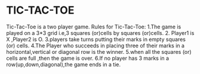 # TIC-TAC-TOE
Tic-Tac-Toe is a two player game.
Rules for Tic-Tac-Toe:
1.The game is played on a 3*3 grid i.e,3 squares (or)cells by squares (or)cells.
2. Player1 is X ,Player2 is O.
3.players take turns putting their marks in empty squares (or) cells.
4.The Player who succeeds in placing three of their marks in a horizontal,vertical or diagonal row is the winner.
5.when all the squares (or) cells are full ,then the game is over.
6.If no player has 3 marks in a row(up,down,diagonal),the game ends in a tie.
